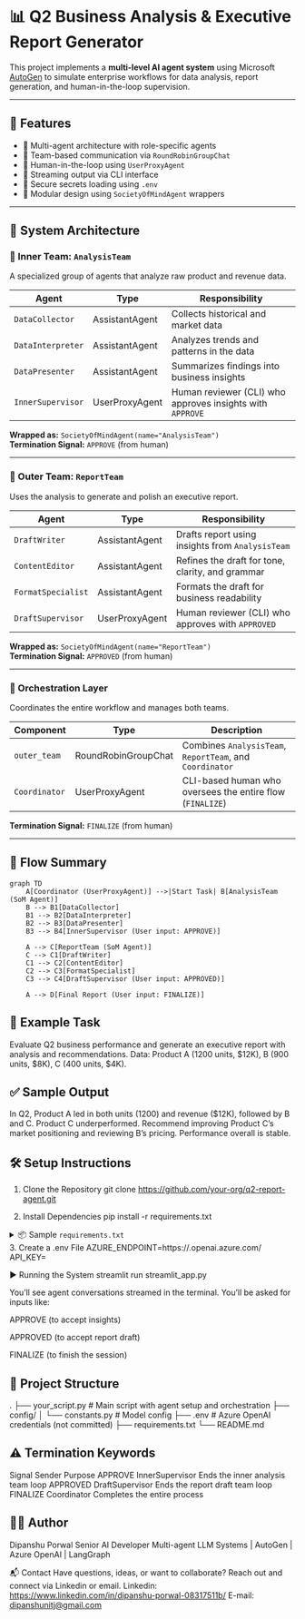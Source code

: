 # 📊 Q2 Business Analysis & Executive Report Generator

This project implements a **multi-level AI agent system** using Microsoft [AutoGen](https://github.com/microsoft/autogen) to simulate enterprise workflows for data analysis, report generation, and human-in-the-loop supervision.

---

## 🚀 Features

- 🧠 Multi-agent architecture with role-specific agents
- 🔁 Team-based communication via `RoundRobinGroupChat`
- 👤 Human-in-the-loop using `UserProxyAgent`
- 💬 Streaming output via CLI interface
- 🔐 Secure secrets loading using `.env`
- 🧩 Modular design using `SocietyOfMindAgent` wrappers

---

## 🧠 System Architecture

### 🔹 Inner Team: `AnalysisTeam`

A specialized group of agents that analyze raw product and revenue data.

| Agent | Type | Responsibility |
|-------|------|----------------|
| `DataCollector` | AssistantAgent | Collects historical and market data |
| `DataInterpreter` | AssistantAgent | Analyzes trends and patterns in the data |
| `DataPresenter` | AssistantAgent | Summarizes findings into business insights |
| `InnerSupervisor` | UserProxyAgent | Human reviewer (CLI) who approves insights with `APPROVE` |

**Wrapped as:** `SocietyOfMindAgent(name="AnalysisTeam")`  
**Termination Signal:** `APPROVE` (from human)

---

### 🔹 Outer Team: `ReportTeam`

Uses the analysis to generate and polish an executive report.

| Agent | Type | Responsibility |
|-------|------|----------------|
| `DraftWriter` | AssistantAgent | Drafts report using insights from `AnalysisTeam` |
| `ContentEditor` | AssistantAgent | Refines the draft for tone, clarity, and grammar |
| `FormatSpecialist` | AssistantAgent | Formats the draft for business readability |
| `DraftSupervisor` | UserProxyAgent | Human reviewer (CLI) who approves with `APPROVED` |

**Wrapped as:** `SocietyOfMindAgent(name="ReportTeam")`  
**Termination Signal:** `APPROVED` (from human)

---

### 🔹 Orchestration Layer

Coordinates the entire workflow and manages both teams.

| Component | Type | Description |
|----------|------|-------------|
| `outer_team` | RoundRobinGroupChat | Combines `AnalysisTeam`, `ReportTeam`, and `Coordinator` |
| `Coordinator` | UserProxyAgent | CLI-based human who oversees the entire flow (`FINALIZE`) |

**Termination Signal:** `FINALIZE` (from human)

---

## 🧩 Flow Summary

```mermaid
graph TD
    A[Coordinator (UserProxyAgent)] -->|Start Task| B[AnalysisTeam (SoM Agent)]
    B --> B1[DataCollector]
    B1 --> B2[DataInterpreter]
    B2 --> B3[DataPresenter]
    B3 --> B4[InnerSupervisor (User input: APPROVE)]

    A --> C[ReportTeam (SoM Agent)]
    C --> C1[DraftWriter]
    C1 --> C2[ContentEditor]
    C2 --> C3[FormatSpecialist]
    C3 --> C4[DraftSupervisor (User input: APPROVED)]

    A --> D[Final Report (User input: FINALIZE)]
```

## 📄 Example Task

Evaluate Q2 business performance and generate an executive report with analysis and recommendations.
Data: Product A (1200 units, $12K), B (900 units, $8K), C (400 units, $4K).

## ✅ Sample Output
In Q2, Product A led in both units (1200) and revenue ($12K), followed by B and C. Product C underperformed. Recommend improving Product C’s market positioning and reviewing B’s pricing. Performance overall is stable.

## 🛠️ Setup Instructions

1. Clone the Repository
git clone https://github.com/your-org/q2-report-agent.git

2. Install Dependencies
pip install -r requirements.txt
<details> <summary>📦 Sample <code>requirements.txt</code></summary>
dotenv
streamlit
autogen-agentchat
autogen-ext
autogen-ext[openai,azure]
autogen-ext[docker]

</details>
3. Create a .env File
AZURE_ENDPOINT=https://<your-endpoint>.openai.azure.com/
API_KEY=<your-api-key>

▶️ Running the System
streamlit run streamlit_app.py 

You’ll see agent conversations streamed in the terminal.
You’ll be asked for inputs like:

APPROVE (to accept insights)

APPROVED (to accept report draft)

FINALIZE (to finish the session)

##  📁 Project Structure
.
├── your_script.py           # Main script with agent setup and orchestration
├── config/
│   └── constants.py         # Model config
├── .env                     # Azure OpenAI credentials (not committed)
├── requirements.txt
└── README.md

## ⚠️ Termination Keywords
Signal	Sender	Purpose
APPROVE	InnerSupervisor	Ends the inner analysis team loop
APPROVED	DraftSupervisor	Ends the report draft team loop
FINALIZE	Coordinator	Completes the entire process

##  👨‍💻 Author
Dipanshu Porwal
Senior AI Developer
Multi-agent LLM Systems | AutoGen | Azure OpenAI | LangGraph

📬 Contact
Have questions, ideas, or want to collaborate?
Reach out and connect via Linkedin or email.
Linkedin: https://www.linkedin.com/in/dipanshu-porwal-08317511b/
E-mail: dipanshunitj@gmail.com


